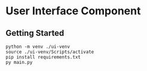 # User Interface Component
## Getting Started
```
python -m venv ./ui-venv
source ./ui-venv/Scripts/activate
pip install requirements.txt
py main.py
```